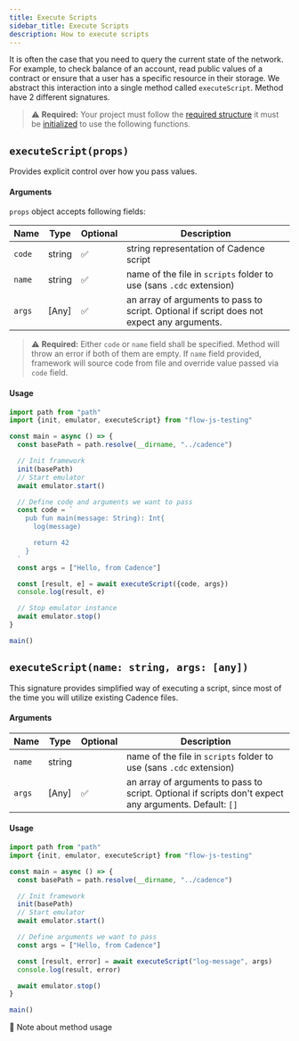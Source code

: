 ```yaml
---
title: Execute Scripts
sidebar_title: Execute Scripts
description: How to execute scripts
---
```


It is often the case that you need to query the current state of the network. For example, to check balance of an
account, read public values of a contract or ensure that a user has a specific resource in their storage.
We abstract this interaction into a single method called `executeScript`. Method have 2 different signatures.

> ⚠️ **Required:** Your project must follow the [required structure](structure.md) it must be [initialized](init.md) to use the following functions.

## `executeScript(props)`

Provides explicit control over how you pass values.

#### Arguments

`props` object accepts following fields:

| Name   | Type   | Optional | Description                                                                                |
| ------ | ------ | -------- | ------------------------------------------------------------------------------------------ |
| `code` | string | ✅       | string representation of Cadence script                                                    |
| `name` | string | ✅       | name of the file in `scripts` folder to use (sans `.cdc` extension)                        |
| `args` | [Any]  | ✅       | an array of arguments to pass to script. Optional if script does not expect any arguments. |

> ⚠️ **Required:** Either `code` or `name` field shall be specified. Method will throw an error if both of them are empty.
> If `name` field provided, framework will source code from file and override value passed via `code` field.

#### Usage

```javascript
import path from "path"
import {init, emulator, executeScript} from "flow-js-testing"

const main = async () => {
  const basePath = path.resolve(__dirname, "../cadence")

  // Init framework
  init(basePath)
  // Start emulator
  await emulator.start()

  // Define code and arguments we want to pass
  const code = `
    pub fun main(message: String): Int{
      log(message)

      return 42
    }
  `
  const args = ["Hello, from Cadence"]

  const [result, e] = await executeScript({code, args})
  console.log(result, e)

  // Stop emulator instance
  await emulator.stop()
}

main()
```

## `executeScript(name: string, args: [any])`

This signature provides simplified way of executing a script, since most of the time you will utilize existing
Cadence files.

#### Arguments

| Name   | Type   | Optional | Description                                                                                            |
| ------ | ------ | -------- | ------------------------------------------------------------------------------------------------------ |
| `name` | string |          | name of the file in `scripts` folder to use (sans `.cdc` extension)                                    |
| `args` | [Any]  | ✅       | an array of arguments to pass to script. Optional if scripts don't expect any arguments. Default: `[]` |

#### Usage

```javascript
import path from "path"
import {init, emulator, executeScript} from "flow-js-testing"

const main = async () => {
  const basePath = path.resolve(__dirname, "../cadence")

  // Init framework
  init(basePath)
  // Start emulator
  await emulator.start()

  // Define arguments we want to pass
  const args = ["Hello, from Cadence"]

  const [result, error] = await executeScript("log-message", args)
  console.log(result, error)

  await emulator.stop()
}

main()
```

📣 Note about method usage
